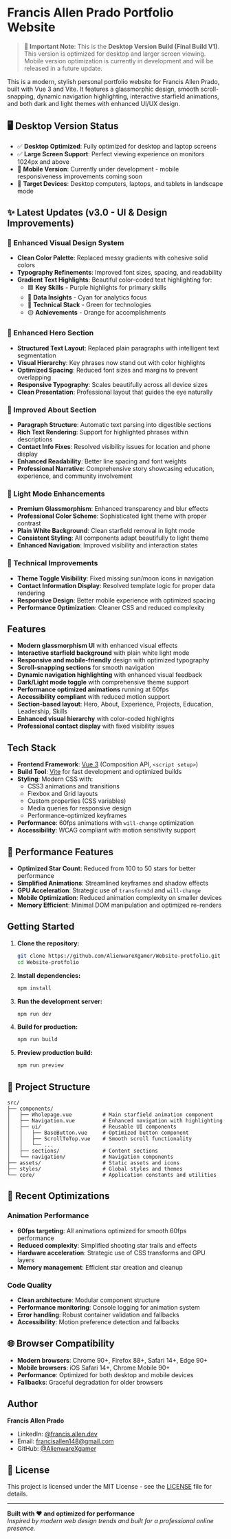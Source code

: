 # Francis Allen Prado Portfolio Website

> **📱 Important Note**: This is the **Desktop Version Build (Final Build V1)**. This version is optimized for desktop and larger screen viewing. Mobile version optimization is currently in development and will be released in a future update.

This is a modern, stylish personal portfolio website for Francis Allen Prado, built with Vue 3 and Vite. It features a glassmorphic design, smooth scroll-snapping, dynamic navigation highlighting, interactive starfield animations, and both dark and light themes with enhanced UI/UX design.

## 🖥️ Desktop Version Status

- ✅ **Desktop Optimized**: Fully optimized for desktop and laptop screens
- ✅ **Large Screen Support**: Perfect viewing experience on monitors 1024px and above
- 🚧 **Mobile Version**: Currently under development - mobile responsiveness improvements coming soon
- 🎯 **Target Devices**: Desktop computers, laptops, and tablets in landscape mode

## ✨ Latest Updates (v3.0 - UI & Design Improvements)

### 🎨 Enhanced Visual Design System

- **Clean Color Palette**: Replaced messy gradients with cohesive solid colors
- **Typography Refinements**: Improved font sizes, spacing, and readability
- **Gradient Text Highlights**: Beautiful color-coded text highlighting for:
  - 🟦 **Key Skills** - Purple highlights for primary skills
  - 🔄 **Data Insights** - Cyan for analytics focus
  - 💚 **Technical Stack** - Green for technologies
  - 🟡 **Achievements** - Orange for accomplishments

### 🌟 Enhanced Hero Section

- **Structured Text Layout**: Replaced plain paragraphs with intelligent text segmentation
- **Visual Hierarchy**: Key phrases now stand out with color highlights
- **Optimized Spacing**: Reduced font sizes and margins to prevent overlapping
- **Responsive Typography**: Scales beautifully across all device sizes
- **Clean Presentation**: Professional layout that guides the eye naturally

### 📖 Improved About Section

- **Paragraph Structure**: Automatic text parsing into digestible sections
- **Rich Text Rendering**: Support for highlighted phrases within descriptions
- **Contact Info Fixes**: Resolved visibility issues for location and phone display
- **Enhanced Readability**: Better line spacing and font weights
- **Professional Narrative**: Comprehensive story showcasing education, experience, and community involvement

### 🎯 Light Mode Enhancements

- **Premium Glassmorphism**: Enhanced transparency and blur effects
- **Professional Color Scheme**: Sophisticated light theme with proper contrast
- **Plain White Background**: Clean starfield removal in light mode
- **Consistent Styling**: All components adapt beautifully to light theme
- **Enhanced Navigation**: Improved visibility and interaction states

### 🔧 Technical Improvements

- **Theme Toggle Visibility**: Fixed missing sun/moon icons in navigation
- **Contact Information Display**: Resolved template logic for proper data rendering
- **Responsive Design**: Better mobile experience with optimized spacing
- **Performance Optimization**: Cleaner CSS and reduced complexity

## Features

- **Modern glassmorphism UI** with enhanced visual effects
- **Interactive starfield background** with plain white light mode
- **Responsive and mobile-friendly** design with optimized typography
- **Scroll-snapping sections** for smooth navigation
- **Dynamic navigation highlighting** with enhanced visual feedback
- **Dark/Light mode toggle** with comprehensive theme support
- **Performance optimized animations** running at 60fps
- **Accessibility compliant** with reduced motion support
- **Section-based layout**: Hero, About, Experience, Projects, Education, Leadership, Skills
- **Enhanced visual hierarchy** with color-coded highlights
- **Professional contact display** with fixed visibility issues

## Tech Stack

- **Frontend Framework**: [Vue 3](https://vuejs.org/) (Composition API, `<script setup>`)
- **Build Tool**: [Vite](https://vitejs.dev/) for fast development and optimized builds
- **Styling**: Modern CSS with:
  - CSS3 animations and transitions
  - Flexbox and Grid layouts
  - Custom properties (CSS variables)
  - Media queries for responsive design
  - Performance-optimized keyframes
- **Performance**: 60fps animations with `will-change` optimization
- **Accessibility**: WCAG compliant with motion sensitivity support

## 🚀 Performance Features

- **Optimized Star Count**: Reduced from 100 to 50 stars for better performance
- **Simplified Animations**: Streamlined keyframes and shadow effects
- **GPU Acceleration**: Strategic use of `transform3d` and `will-change`
- **Mobile Optimization**: Reduced animation complexity on smaller devices
- **Memory Efficient**: Minimal DOM manipulation and optimized re-renders

## Getting Started

1. **Clone the repository:**

   ```sh
   git clone https://github.com/AlienwareXgamer/Website-protfolio.git
   cd Website-protfolio
   ```

2. **Install dependencies:**

   ```sh
   npm install
   ```

3. **Run the development server:**

   ```sh
   npm run dev
   ```

4. **Build for production:**

   ```sh
   npm run build
   ```

5. **Preview production build:**
   ```sh
   npm run preview
   ```

## 📁 Project Structure

```
src/
├── components/
│   ├── Wholepage.vue          # Main starfield animation component
│   ├── Navigation.vue         # Enhanced navigation with highlighting
│   ├── ui/                    # Reusable UI components
│   │   ├── BaseButton.vue     # Optimized button component
│   │   ├── ScrollToTop.vue    # Smooth scroll functionality
│   │   └── ...
│   ├── sections/              # Content sections
│   └── navigation/            # Navigation components
├── assets/                    # Static assets and icons
├── styles/                    # Global styles and themes
└── core/                      # Application constants and utilities
```

## 🎯 Recent Optimizations

### Animation Performance

- **60fps targeting**: All animations optimized for smooth 60fps performance
- **Reduced complexity**: Simplified shooting star trails and effects
- **Hardware acceleration**: Strategic use of CSS transforms and GPU layers
- **Memory management**: Efficient star creation and cleanup

### Code Quality

- **Clean architecture**: Modular component structure
- **Performance monitoring**: Console logging for animation system
- **Error handling**: Robust container validation and fallbacks
- **Accessibility**: Motion preference detection and fallbacks

## 🌐 Browser Compatibility

- **Modern browsers**: Chrome 90+, Firefox 88+, Safari 14+, Edge 90+
- **Mobile browsers**: iOS Safari 14+, Chrome Mobile 90+
- **Performance**: Optimized for both desktop and mobile devices
- **Fallbacks**: Graceful degradation for older browsers

## Author

**Francis Allen Prado**

- LinkedIn: [@francis.allen.dev](https://www.linkedin.com/in/francis-allen-prado)
- Email: francisallen148@gmail.com
- GitHub: [@AlienwareXgamer](https://github.com/AlienwareXgamer)

## 📄 License

This project is licensed under the MIT License - see the [LICENSE](LICENSE) file for details.

---

**Built with ❤️ and optimized for performance**  
_Inspired by modern web design trends and built for a professional online presence._
